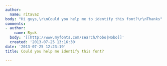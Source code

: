 ```yaml
---
author:
  name: ritavaz
body: "Hi guys,\r\nCould you help me to identify this font?\r\nThanks"
comments:
- author:
    name: Ryuk
  body: '[[http://www.myfonts.com/search/hobo|Hobo]]'
  created: '2013-07-25 13:16:30'
date: '2013-07-25 12:23:19'
title: Could you help me identify this font?

---
```

